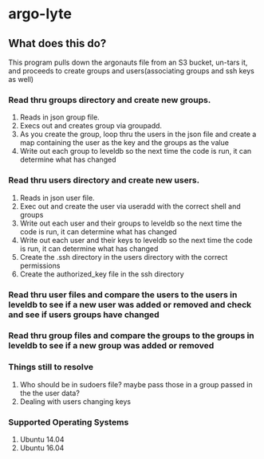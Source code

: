 # argo-lyte

## What does this do?
This program pulls down the argonauts file from an S3 bucket, un-tars it, and proceeds to create groups and users(associating groups and ssh keys as well)

### Read thru groups directory and create new groups.
1. Reads in json group file.
2. Execs out and creates group via groupadd.
3. As you create the group, loop thru the users in the json file and create a map containing the user as the key and the groups as the value
4. Write out each group to leveldb so the next time the code is run, it can determine what has changed

### Read thru users directory and create new users.
1. Reads in json user file.
2. Exec out and create the user via useradd with the correct shell and groups
3. Write out each user and their groups to leveldb so the next time the code is run, it can determine what has changed
4. Write out each user and their keys to leveldb so the next time the code is run, it can determine what has changed
5. Create the .ssh directory in the users directory with the correct permissions
6. Create the authorized_key file in the ssh directory

### Read thru user files and compare the users to the users in leveldb to see if a new user was added or removed and check and see if users groups have changed

### Read thru group files and compare the groups to the groups in leveldb to see if a new group was added or removed

### Things still to resolve
1. Who should be in sudoers file?  maybe pass those in a group passed in the the user data?
2. Dealing with users changing keys

### Supported Operating Systems
1. Ubuntu 14.04
2. Ubuntu 16.04
